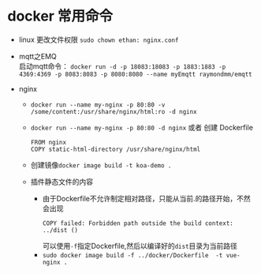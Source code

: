 # docker 常用命令
- linux 更改文件权限
  `sudo chown ethan: nginx.conf`
- mqtt之EMQ  
启动mqtt命令： 
`docker run -d -p 18083:18083 -p 1883:1883 -p 4369:4369 -p 8083:8083 -p 8080:8080 --name myEmqtt raymondmm/emqtt`

- nginx
    - `docker run --name my-nginx -p 80:80 -v /some/content:/usr/share/nginx/html:ro -d nginx`
    - `docker run --name my-nginx -p 80:80 -d nginx`
    或者 创建 Dockerfile
        ```
        FROM nginx
        COPY static-html-directory /usr/share/nginx/html
        ```

    - 创建镜像`docker image build -t koa-demo .`
    - 插件静态文件的内容
      - 由于Dockerfile不允许制定相对路径，只能从当前.的路径开始，不然会出现
        ```
        COPY failed: Forbidden path outside the build context: ../dist ()
        ```
        可以使用`-f`指定Dockerfile,然后以编译好的`dist`目录为当前路径
      - `sudo docker image build -f ../docker/Dockerfile  -t vue-nginx .`

